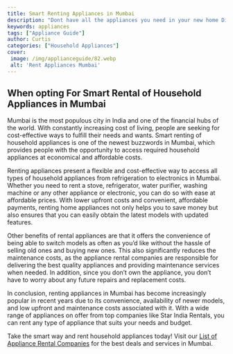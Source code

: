 ```yaml
---
title: Smart Renting Appliances in Mumbai
description: "Dont have all the appliances you need in your new home Discover the best rental options to get you the appliances you need in Mumbai Learn the tricks of smart renting to make the process even more cost effective"
keywords: appliances
tags: ["Appliance Guide"]
author: Curtis
categories: ["Household Appliances"]
cover: 
 image: /img/applianceguide/82.webp
 alt: 'Rent Appliances Mumbai'
---
```

## When opting For Smart Rental of Household Appliances in Mumbai 

Mumbai is the most populous city in India and one of the financial hubs of the world. With constantly increasing cost of living, people are seeking for cost-effective ways to fulfill their needs and wants. Smart renting of household appliances is one of the newest buzzwords in Mumbai, which provides people with the opportunity to access required household appliances at economical and affordable costs. 

Renting appliances present a flexible and cost-effective way to access all types of household appliances from refrigeration to electronics in Mumbai. Whether you need to rent a stove, refrigerator, water purifier, washing machine or any other appliance or electronic, you can do so with ease at affordable prices. With lower upfront costs and convenient, affordable payments, renting home appliances not only helps you to save money but also ensures that you can easily obtain the latest models with updated features. 

Other benefits of rental appliances are that it offers the convenience of being able to switch models as often as you’d like without the hassle of selling old ones and buying new ones. This also significantly reduces the maintenance costs, as the appliance rental companies are responsible for delivering the best quality appliances and providing maintenance services when needed. In addition, since you don’t own the appliance, you don’t have to worry about any future repairs and replacement costs. 

In conclusion, renting appliances in Mumbai has become increasingly popular in recent years due to its convenience, availability of newer models, and low upfront and maintenance costs associated with it. With a wide range of appliances on offer from top companies like Star India Rentals, you can rent any type of appliance that suits your needs and budget. 

Take the smart way and rent household appliances today! Visit our [List of Appliance Rental Companies](./pages/appliance-rental) for the best deals and services in Mumbai.
